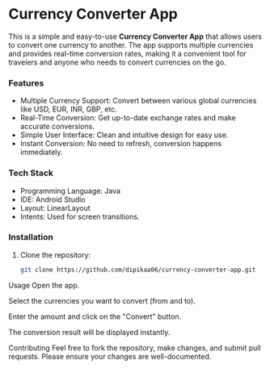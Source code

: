 # Currency Converter App

This is a simple and easy-to-use **Currency Converter App** that allows users to convert one currency to another. The app supports multiple currencies and provides real-time conversion rates, making it a convenient tool for travelers and anyone who needs to convert currencies on the go.

### Features
- Multiple Currency Support: Convert between various global currencies like USD, EUR, INR, GBP, etc.
- Real-Time Conversion: Get up-to-date exchange rates and make accurate conversions.
- Simple User Interface: Clean and intuitive design for easy use.
- Instant Conversion: No need to refresh, conversion happens immediately.

### Tech Stack
- Programming Language: Java
- IDE: Android Studio
- Layout: LinearLayout
- Intents: Used for screen transitions.

### Installation
1. Clone the repository:
   ```bash
   git clone https://github.com/dipikaa06/currency-converter-app.git

Usage
Open the app.

Select the currencies you want to convert (from and to).

Enter the amount and click on the "Convert" button.

The conversion result will be displayed instantly.

Contributing
Feel free to fork the repository, make changes, and submit pull requests. Please ensure your changes are well-documented.